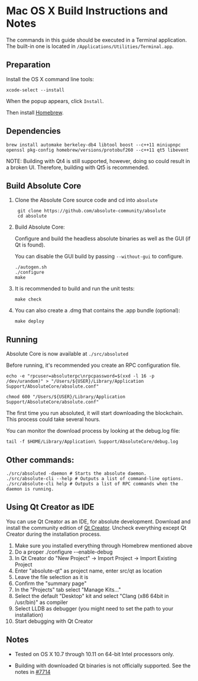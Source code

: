 Mac OS X Build Instructions and Notes
====================================
The commands in this guide should be executed in a Terminal application.
The built-in one is located in `/Applications/Utilities/Terminal.app`.

Preparation
-----------
Install the OS X command line tools:

`xcode-select --install`

When the popup appears, click `Install`.

Then install [Homebrew](http://brew.sh).

Dependencies
----------------------

    brew install automake berkeley-db4 libtool boost --c++11 miniupnpc openssl pkg-config homebrew/versions/protobuf260 --c++11 qt5 libevent

NOTE: Building with Qt4 is still supported, however, doing so could result in a broken UI. Therefore, building with Qt5 is recommended.

Build Absolute Core
------------------------

1. Clone the Absolute Core source code and cd into `absolute`

        git clone https://github.com/absolute-community/absolute
        cd absolute

2.  Build Absolute Core:

    Configure and build the headless absolute binaries as well as the GUI (if Qt is found).

    You can disable the GUI build by passing `--without-gui` to configure.

        ./autogen.sh
        ./configure
        make

3.  It is recommended to build and run the unit tests:

        make check

4.  You can also create a .dmg that contains the .app bundle (optional):

        make deploy

Running
-------

Absolute Core is now available at `./src/absoluted`

Before running, it's recommended you create an RPC configuration file.

    echo -e "rpcuser=absoluterpc\nrpcpassword=$(xxd -l 16 -p /dev/urandom)" > "/Users/${USER}/Library/Application Support/AbsoluteCore/absolute.conf"

    chmod 600 "/Users/${USER}/Library/Application Support/AbsoluteCore/absolute.conf"

The first time you run absoluted, it will start downloading the blockchain. This process could take several hours.

You can monitor the download process by looking at the debug.log file:

    tail -f $HOME/Library/Application\ Support/AbsoluteCore/debug.log

Other commands:
-------

    ./src/absoluted -daemon # Starts the absolute daemon.
    ./src/absolute-cli --help # Outputs a list of command-line options.
    ./src/absolute-cli help # Outputs a list of RPC commands when the daemon is running.

Using Qt Creator as IDE
------------------------
You can use Qt Creator as an IDE, for absolute development.
Download and install the community edition of [Qt Creator](https://www.qt.io/download/).
Uncheck everything except Qt Creator during the installation process.

1. Make sure you installed everything through Homebrew mentioned above
2. Do a proper ./configure --enable-debug
3. In Qt Creator do "New Project" -> Import Project -> Import Existing Project
4. Enter "absolute-qt" as project name, enter src/qt as location
5. Leave the file selection as it is
6. Confirm the "summary page"
7. In the "Projects" tab select "Manage Kits..."
8. Select the default "Desktop" kit and select "Clang (x86 64bit in /usr/bin)" as compiler
9. Select LLDB as debugger (you might need to set the path to your installation)
10. Start debugging with Qt Creator

Notes
-----

* Tested on OS X 10.7 through 10.11 on 64-bit Intel processors only.

* Building with downloaded Qt binaries is not officially supported. See the notes in [#7714](https://github.com/bitcoin/bitcoin/issues/7714)
